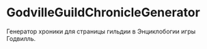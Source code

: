 # GodvilleGuildChronicleGenerator
Генератор хроники для страницы гильдии в Энциклобогии игры Годвилль.
